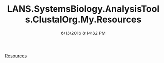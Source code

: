 ﻿---
title: LANS.SystemsBiology.AnalysisTools.ClustalOrg.My.Resources
date: 6/13/2016 8:14:32 PM
---

[Resources](T-LANS.SystemsBiology.AnalysisTools.ClustalOrg.My.Resources.Resources.html)
